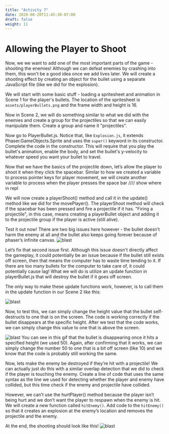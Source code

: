 ```yaml
---
title: "Activity 7"
date: 2020-08-20T11:45:38-07:00
draft: false
weight: 11
---
```


# Allowing the Player to Shoot

Now, we we want to add one of the most important parts of the game - shooting the enemies! Although we can defeat enemies by crashing into them, this won't be a good idea once we add lives later. We will create a shooting effect by creating an object for the bullet using a separate JavaScript file (like we did for the explosion).

We will start with some basic stuff - loading a spritesheet and animation in Scene 1 for the player's bullets. The location of the spritesheet is `assets/playerBullets.png` and the frame width and height is 16.

Now in Scene 2, we will do something similar to what we did with the enemies and create a group for the projectiles so that we can easily manipulate them. Create a group and name it "projectiles".

Now go to PlayerBullet.js. Notice that, like `Explosion.js`, it extends Phaser.GameObjects.Sprite and uses the `super()` keyword in its constructor. Complete the code in the constructor. This will require that you play the bullet's animation, enable the body, and set the bullet's y-velocity to whatever speed you want your bullet to travel.

Now that we have the basics of the projectile down, let’s allow the player to shoot it when they click the spacebar. Similar to how we created a variable to process pointer keys for player movement, we will create another variable to process when the player presses the space bar
//// show where in repl

We will now create a playerShoot() method and call it in the update() method like we did for the movePlayer(). The playerShoot method will check if the spacebar has been pressed and fire a projectile if it has. "Firing a projectile", in this case, means creating a playerBullet object and adding it to the projectile group if the player is active (still alive).

Test it out now! There are two big issues here however - the bullet doesn’t harm the enemy at all and the bullet also keeps going forever because of phaser’s infinite canvas.
![blast](../media/8/blast-first.gif)

Let’s fix that second issue first. Although this issue doesn't directly affect the gameplay, it could potentially be an issue because if the bullet still exists off screen, then that means the computer has to waste time tending to it. If there are too many bullets for the computer to take care of, it could potentially cause lag! What we will do is utilize an update function in playerBullet.js that will destroy the bullet if it goes off screen.

The only way to make these update functions work, however, is to call them in the update function in our Scene 2 like this:

![blast](../media/8/blast-update.PNG)

Now, to test this, we can simply change the height value that the bullet self-destructs to one that is on the screen. The code is working correctly if the bullet disappears at the specific height. After we test that the code works, we can simply change this value to one that is above the screen.

![blast](../media/8/blast-disappear.gif)
You can see in this gif that the bullet is disappearing once it hits a specified height (we used 50). Again, after confirming that it works, we can simply change the number 50 to one that is a bit off screen (like 10) and we know that the code is probably still working the same.

Now, lets make the enemy be destroyed if they’re hit with a projectile! We can actually just do this with a similar overlap detection that we did to check if the player is touching the enemy. Create a line of code that uses the same syntax as the line we used for detecting whether the player and enemy have collided, but this time check if the enemy and projectile have collided.

However, we can’t use the hurtPlayer() method because the player isn’t being hurt and we don’t want the player to respawn when the enemy is hit. We will create a new function called `hitEnemy()`. Add code to the `hitEnemy()` so that it creates an explosion at the enemy’s location and removes the projectile and the enemy.

At the end, the shooting should look like this!
![blast](../media/8/blast-final.gif)
